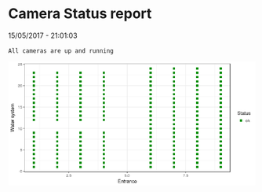Camera Status report
================
15/05/2017 - 21:01:03

    All cameras are up and running

![](camreport_files/figure-markdown_github/unnamed-chunk-2-1.png)
